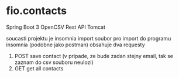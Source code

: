 # fio.contacts

Spring Boot 3
OpenCSV
Rest API
Tomcat

soucasti projektu je insomnia import soubor pro import do programu insomnia (podobne jako postman) obsahuje dva requesty 
1. POST save contact (v pripade, ze bude zadan stejny email, tak se zaznam do csv souboru neulozi)
2. GET get all contacts
